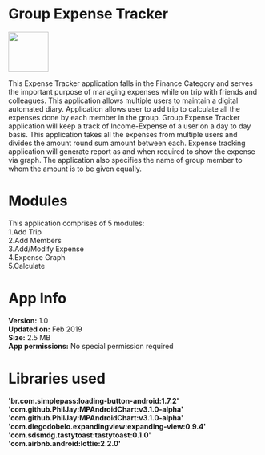 # Group Expense Tracker
<img src="./logo.png" width="80px" height="80px">

This Expense Tracker application falls in the Finance Category and serves the important purpose of managing expenses while on trip with friends and colleagues. This application allows multiple users to maintain a digital automated diary. Application allows user to add trip to calculate all the expenses done by each member in the group. Group Expense Tracker application will keep a track of Income-Expense of a user on a day to day basis. This application takes all the expenses from multiple users and divides the amount round sum amount between each. Expense tracking application will generate report as and when required to show the expense via graph. The application also specifies the name of group member to whom the amount is to be given equally.


# Modules
This application comprises of 5 modules:</br>
1.Add Trip</br>
2.Add Members</br>
3.Add/Modify Expense</br>
4.Expense Graph</br>
5.Calculate</br>

# App Info
<b>Version:</b> 1.0</br>
<b>Updated on:</b> Feb 2019</br>
<b>Size:</b> 2.5 MB</br>
<b>App permissions:</b> No special permission required</br>

# Libraries used
<b>'br.com.simplepass:loading-button-android:1.7.2'</b></br>
<b>'com.github.PhilJay:MPAndroidChart:v3.1.0-alpha'</b></br>
<b>'com.github.PhilJay:MPAndroidChart:v3.1.0-alpha'</b></br>
<b>'com.diegodobelo.expandingview:expanding-view:0.9.4'</b></br>
<b>'com.sdsmdg.tastytoast:tastytoast:0.1.0'</b></br>
<b>'com.airbnb.android:lottie:2.2.0'</b></br>
